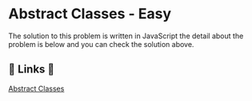 # Abstract Classes - Easy

The solution to this problem is written in JavaScript the detail about the problem is below and you can check the solution above.

## 🔗 Links 🔗

[Abstract Classes](https://www.hackerrank.com/challenges/30-abstract-classes/problem)
